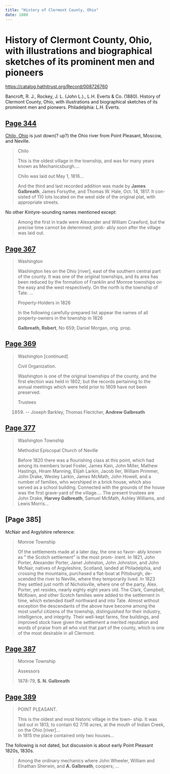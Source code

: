 ```yaml
---
title: "History of Clermont County, Ohio"
date: 1880
---
```


# History of Clermont County, Ohio, with illustrations and biographical sketches of its prominent men and pioneers

https://catalog.hathitrust.org/Record/008726760

Bancroft, R. J., Rockey, J. L. (John L.)., L.H. Everts & Co. (1880). History of Clermont County, Ohio, with illustrations and biographical sketches of its prominent men and pioneers. Philadelphia: L.H. Everts.


## [Page 344](https://babel.hathitrust.org/cgi/pt?id=yale.39002054234126&view=1up&seq=402&q1=Galbreath)

[Chilo, Ohio](https://maps.app.goo.gl/5MMJPZQMw5giZ7c56) is just down(? up?) the Ohio river from Point Pleasant, Moscow, and Neville.

> Chilo
>
> This is the oldest village in the township, and was for
> many years known as Mechanicsburgh....
>
> Chilo was laid out May 1, 1816...
>
> And the third and last
> recorded addition was made by **James Galbreath**, James
> Forsythe, and Thomas W. Hale, Oct. 14, 1817.  It con-
> sisted of 110 lots located on the west side of the original
> plat, with appropriate streets.

No other Kintyre-sounding names mentioned except:

> Among the first in trade were Alexander and William
> Crawford, but the precise time cannot be determined; prob-
> ably soon after the village was laid out.

## [Page 367](https://babel.hathitrust.org/cgi/pt?id=yale.39002054234126&view=1up&seq=441&q1=Galbreath)

> Washington
> 
> Washington lies on the Ohio [river], east of the
> southern central part of the county. It was one of the original
> townships, and its area has been reduced by the formation
> of Franklin and Monroe townships on the easy and the 
> west respectively. On the north is the township of Tate.
> ...
>
> Property-Holders in 1826
>
> In the following carefully-prepared list appear the names
> of all property-owners in the township in 1826
>
> **Galbreath, Robert**, No 659; Daniel Morgan, orig. prop.

## [Page  369](https://babel.hathitrust.org/cgi/pt?id=yale.39002054234126&view=1up&seq=445&q1=Galbreath)

> Washington [continued]
>
> Civil Organization.
>
> Washington is one of the original townships of the
> county, and the first election was held in 1802; but the
> records pertaining to the annual meetings which were held
> prior to 1809 have not been preserved.
>
> Trustees
>
> 1859. -- Joseph Barkley, Thomas Flectcher, **Andrew Galbreath**

## [Page 377](https://babel.hathitrust.org/cgi/pt?id=yale.39002054234126&view=1up&seq=463&q1=Galbreath)

> Washington Township
>
> Methodist Episcopal Church of Neville
>
> Before 1820 there was a flourishing class at this point,
> which had among its members Israel Foster, James Kain,
> John Miller, Mathew Hastings, Hiram Manning, Elijah
> Larkin, Jacob Iler, William Primmer, John Drake, Wesley
> Larkin, James McMath, John Howell, and a number of
> families, who worshiped in a brick house, which also served
> as a school building. Connected with the grounds of the 
> house was the first grave-yard of the village....
> The present trustees are John Drake, **Harvey Galbreath**,
> Samuel McMath, Ashley Williams, and Lewis Morris...

## [Page 385]

McNair and Argylshire reference:

> Monroe Township
>
> Of the settlements made at a later day, the one so favor-
> ably known as " the Scotch settlement" is the most prom-
> inent. In 1821, John Porter, Alexander Porter, Janet Johnston, John Johnston, and John McNair, natives of Argyleshire, Scotland, landed at Philadelphia, and crossing the mountains, purchased a flat-boat at Pittsburgh, de-
> scended the river to Neville, where they temporarily lived.
> In 1823 they settled just north of Nicholsville, where one of the party, Alex. Porter, yet resides, nearly eighty eight years old.
> The Clark, Campbell, McKown, and other Scotch families were added to the settlement in time, which extended itself northward and into Tate.
> Almost without exception the descendants of the above have become among the most useful citizens of the township, distinguished for their industry, intelligence, and integrity.
> Their well-kept farms, fine buildings, and improved stock have given the settlement a merited reputation and words of praise from all who visit that part of the county, which is one of the
most desirable in all Clermont.

## [Page 387](https://babel.hathitrust.org/cgi/pt?id=yale.39002054234126&view=1up&seq=480&q1=Galbreath)

> Monroe Township
> 
> Assessors
> 
> 1878-79, **S. N. Galbreath**

## [Page 389](https://babel.hathitrust.org/cgi/pt?id=yale.39002054234126&view=1up&seq=484&q1=Galbreath)

> POINT PLEASANT.
>
> This is the oldest and most historic village in the town-
> ship. It was laid out in 1813, to contain 62 7/16 acres, at
> the mouth of Indian Creek, on the Ohio [river]...  
> In 1815 the place contained only two houses...

The following is not dated,
but discussion is about early Point Pleasant 1820s, 1830s.

> Among the ordinary mechanics where John Wheeler,
> William and Elnathan Sherwin, and **A. Galbreath**, coopers;
> ...
